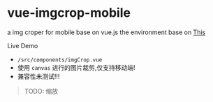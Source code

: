 # vue-imgcrop-mobile
a img croper for mobile base on vue.js
the environment  base on [This](https://github.com/ifelsee/vue-babel-playground)

Live Demo

- `/src/components/imgCrop.vue`
- 使用 `canvas` 进行的图片裁剪,仅支持移动端!
- 兼容性未测试!!!

>TODO: 缩放
